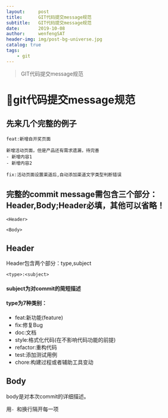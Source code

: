 ```yaml
---
layout:     post
title:      GIT代码提交message规范
subtitle:   GIT代码提交message规范
date:       2019-10-08
author:     wenfengSAT
header-img: img/post-bg-universe.jpg
catalog: true
tags:
    - git
---
```


>GIT代码提交message规范


# :memo:git代码提交message规范
  
## 先来几个完整的例子
```
feat:新增自开奖页面

新增活动页面，但是产品还有需求遗漏，待完善
- 新增内容1
- 新增内容2
```

```
fix:活动页面设置渠道后,自动添加渠道文字类型判断错误
```

## 完整的commit message需包含三个部分：Header,Body;Header必填，其他可以省略！

```
<Header>

<Body>
```

## Header
Header包含两个部分：type,subject
```
<type>:<subject>
```
  
#### subject为对commit的简短描述  

#### type为7种类别：  
- feat:新功能(feature)
- fix:修复Bug  
- doc:文档
- style:格式化代码(在不影响代码功能的前提)
- refactor:重构代码
- test:添加测试用例
- chore:构建过程或者辅助工具变动  

## Body
body是对本次commit的详细描述。

用`- `和换行隔开每一项
